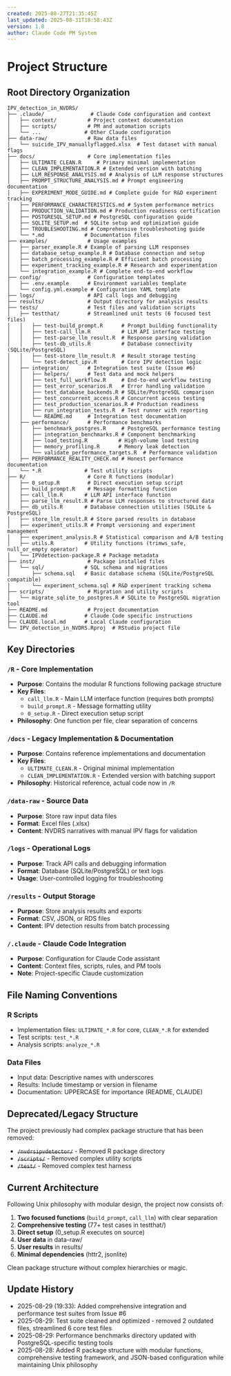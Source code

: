 ```yaml
---
created: 2025-08-27T21:35:45Z
last_updated: 2025-08-31T18:58:43Z
version: 1.8
author: Claude Code PM System
---
```


# Project Structure

## Root Directory Organization

```
IPV_detection_in_NVDRS/
├── .claude/               # Claude Code configuration and context
│   ├── context/          # Project context documentation
│   ├── scripts/          # PM and automation scripts
│   └── ...              # Other Claude configuration
├── data-raw/             # Raw data files
│   └── suicide_IPV_manuallyflagged.xlsx  # Test dataset with manual flags
├── docs/                 # Core implementation files
│   ├── ULTIMATE_CLEAN.R     # Primary minimal implementation
│   ├── CLEAN_IMPLEMENTATION.R # Extended version with batching
│   ├── LLM_RESPONSE_ANALYSIS.md # Analysis of LLM response structures
│   ├── PROMPT_STRUCTURE_ANALYSIS.md # Prompt engineering documentation
│   ├── EXPERIMENT_MODE_GUIDE.md # Complete guide for R&D experiment tracking
│   ├── PERFORMANCE_CHARACTERISTICS.md # System performance metrics
│   ├── PRODUCTION_VALIDATION.md # Production readiness certification
│   ├── POSTGRESQL_SETUP.md # PostgreSQL configuration guide
│   ├── SQLITE_SETUP.md  # SQLite setup and optimization guide
│   ├── TROUBLESHOOTING.md # Comprehensive troubleshooting guide
│   └── *.md             # Documentation files
├── examples/             # Usage examples
│   ├── parser_example.R # Example of parsing LLM responses
│   ├── database_setup_example.R # Database connection and setup
│   ├── batch_processing_example.R # Efficient batch processing
│   ├── experiment_tracking_example.R # Research and experimentation
│   └── integration_example.R # Complete end-to-end workflow
├── config/               # Configuration templates
│   ├── .env.example      # Environment variables template
│   └── config.yml.example # Configuration YAML template
├── logs/                 # API call logs and debugging
├── results/              # Output directory for analysis results
├── tests/                # Test files and validation scripts
│   ├── testthat/         # Streamlined unit tests (6 focused test files)
│   │   ├── test-build_prompt.R      # Prompt building functionality
│   │   ├── test-call_llm.R          # LLM API interface testing  
│   │   ├── test-parse_llm_result.R  # Response parsing validation
│   │   ├── test-db_utils.R          # Database connectivity (SQLite/PostgreSQL)
│   │   ├── test-store_llm_result.R  # Result storage testing
│   │   └── test-detect_ipv.R        # Core IPV detection logic
│   ├── integration/      # Integration test suite (Issue #6)
│   │   ├── helpers/      # Test data and mock helpers
│   │   ├── test_full_workflow.R     # End-to-end workflow testing
│   │   ├── test_error_scenarios.R   # Error handling validation
│   │   ├── test_database_backends.R # SQLite/PostgreSQL comparison
│   │   ├── test_concurrent_access.R # Concurrent access testing
│   │   ├── test_production_scenarios.R # Production readiness
│   │   ├── run_integration_tests.R  # Test runner with reporting
│   │   └── README.md     # Integration test documentation
│   ├── performance/      # Performance benchmarks
│   │   ├── benchmark_postgres.R     # PostgreSQL performance testing
│   │   ├── integration_benchmarks.R # Component benchmarking
│   │   ├── load_testing.R          # High-volume load testing
│   │   ├── memory_profiling.R      # Memory leak detection
│   │   └── validate_performance_targets.R  # Performance validation
│   ├── PERFORMANCE_REALITY_CHECK.md # Honest performance documentation
│   └── *.R              # Test utility scripts
├── R/                    # Core R functions (modular)
│   ├── 0_setup.R         # Direct execution setup script
│   ├── build_prompt.R    # Message formatting function
│   ├── call_llm.R       # LLM API interface function
│   ├── parse_llm_result.R # Parse LLM responses to structured data
│   ├── db_utils.R       # Database connection utilities (SQLite & PostgreSQL)
│   ├── store_llm_result.R # Store parsed results in database
│   ├── experiment_utils.R # Prompt versioning and experiment management
│   ├── experiment_analysis.R # Statistical comparison and A/B testing
│   ├── utils.R          # Utility functions (trimws_safe, null_or_empty operator)
│   └── IPVdetection-package.R # Package metadata
├── inst/                 # Package installed files
│   └── sql/             # SQL schema and migrations
│       ├── schema.sql   # Basic database schema (SQLite/PostgreSQL compatible)
│       └── experiment_schema.sql # R&D experiment tracking schema
├── scripts/              # Migration and utility scripts
│   └── migrate_sqlite_to_postgres.R # SQLite to PostgreSQL migration tool
├── README.md             # Project documentation
├── CLAUDE.md            # Claude Code specific instructions
├── CLAUDE.local.md      # Local Claude configuration
└── IPV_detection_in_NVDRS.Rproj  # RStudio project file
```

## Key Directories

### `/R` - Core Implementation
- **Purpose**: Contains the modular R functions following package structure
- **Key Files**: 
  - `call_llm.R` - Main LLM interface function (requires both prompts)
  - `build_prompt.R` - Message formatting utility
  - `0_setup.R` - Direct execution setup script
- **Philosophy**: One function per file, clear separation of concerns

### `/docs` - Legacy Implementation & Documentation  
- **Purpose**: Contains reference implementations and documentation
- **Key Files**: 
  - `ULTIMATE_CLEAN.R` - Original minimal implementation
  - `CLEAN_IMPLEMENTATION.R` - Extended version with batching support
- **Philosophy**: Historical reference, actual code now in `/R`

### `/data-raw` - Source Data
- **Purpose**: Store raw input data files
- **Format**: Excel files (.xlsx)
- **Content**: NVDRS narratives with manual IPV flags for validation

### `/logs` - Operational Logs
- **Purpose**: Track API calls and debugging information
- **Format**: Database (SQLite/PostgreSQL) or text logs
- **Usage**: User-controlled logging for troubleshooting

### `/results` - Output Storage
- **Purpose**: Store analysis results and exports
- **Format**: CSV, JSON, or RDS files
- **Content**: IPV detection results from batch processing

### `/.claude` - Claude Code Integration
- **Purpose**: Configuration for Claude Code assistant
- **Content**: Context files, scripts, rules, and PM tools
- **Note**: Project-specific Claude customization

## File Naming Conventions

### R Scripts
- Implementation files: `ULTIMATE_*.R` for core, `CLEAN_*.R` for extended
- Test scripts: `test_*.R`
- Analysis scripts: `analyze_*.R`

### Data Files
- Input data: Descriptive names with underscores
- Results: Include timestamp or version in filename
- Documentation: UPPERCASE for importance (README, CLAUDE)

## Deprecated/Legacy Structure

The project previously had complex package structure that has been removed:
- ~~`/nvdrsipvdetector/`~~ - Removed R package directory
- ~~`/scripts/`~~ - Removed complex utility scripts
- ~~`/test/`~~ - Removed complex test harness

## Current Architecture

Following Unix philosophy with modular design, the project now consists of:
1. **Two focused functions** (`build_prompt`, `call_llm`) with clear separation
2. **Comprehensive testing** (77+ test cases in testthat/)  
3. **Direct setup** (0_setup.R executes on source)
4. **User data** in data-raw/
5. **User results** in results/
6. **Minimal dependencies** (httr2, jsonlite)

Clean package structure without complex hierarchies or magic.

## Update History
- 2025-08-29 (19:33): Added comprehensive integration and performance test suites from Issue #6
- 2025-08-29: Test suite cleaned and optimized - removed 2 outdated files, streamlined 6 core test files
- 2025-08-29: Performance benchmarks directory updated with PostgreSQL-specific testing tools
- 2025-08-28: Added R package structure with modular functions, comprehensive testing framework, and JSON-based configuration while maintaining Unix philosophy